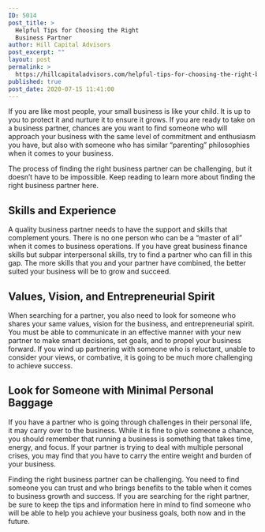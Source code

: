 ```yaml
---
ID: 5014
post_title: >
  Helpful Tips for Choosing the Right
  Business Partner
author: Hill Capital Advisors
post_excerpt: ""
layout: post
permalink: >
  https://hillcapitaladvisors.com/helpful-tips-for-choosing-the-right-business-partner/
published: true
post_date: 2020-07-15 11:41:00
---
```

<!-- wp:paragraph -->
<p>If you are like most people, your small business is like
your child. It is up to you to protect it and nurture it to ensure it grows. If
you are ready to take on a business partner, chances are you want to find
someone who will approach your business with the same level of commitment and
enthusiasm you have, but also with someone who has similar “parenting”
philosophies when it comes to your business.</p>
<!-- /wp:paragraph -->

<!-- wp:paragraph -->
<p>The process of finding the right business partner can be
challenging, but it doesn’t have to be impossible. Keep reading to learn more
about finding the right business partner here.</p>
<!-- /wp:paragraph -->

<!-- wp:heading -->
<h2><strong>Skills and Experience
</strong></h2>
<!-- /wp:heading -->

<!-- wp:paragraph -->
<p>A quality business partner needs to have the support and
skills that complement yours. There is no one person who can be a “master of
all” when it comes to business operations. If you have great business finance
skills but subpar interpersonal skills, try to find a partner who can fill in
this gap. The more skills that you and your partner have combined, the better
suited your business will be to grow and succeed.</p>
<!-- /wp:paragraph -->

<!-- wp:heading -->
<h2><strong>Values, Vision, and
Entrepreneurial Spirit</strong></h2>
<!-- /wp:heading -->

<!-- wp:paragraph -->
<p>When searching for a partner, you also need to look for
someone who shares your same values, vision for the business, and
entrepreneurial spirit. You must be able to communicate in an effective manner
with your new partner to make smart decisions, set goals, and to propel your
business forward. If you wind up partnering with someone who is reluctant,
unable to consider your views, or combative, it is going to be much more
challenging to achieve success.</p>
<!-- /wp:paragraph -->

<!-- wp:heading -->
<h2><strong>Look for Someone with
Minimal Personal Baggage </strong></h2>
<!-- /wp:heading -->

<!-- wp:paragraph -->
<p>If you have a partner who is going through challenges in
their personal life, it may carry over to the business. While it is fine to
give someone a chance, you should remember that running a business is something
that takes time, energy, and focus. If your partner is trying to deal with
multiple personal crises, you may find that you have to carry the entire weight
and burden of your business.</p>
<!-- /wp:paragraph -->

<!-- wp:paragraph -->
<p>Finding the right business partner can be challenging. You
need to find someone you can trust and who brings benefits to the table when it
comes to business growth and success. If you are searching for the right
partner, be sure to keep the tips and information here in mind to find someone
who will be able to help you achieve your business goals, both now and in the
future.</p>
<!-- /wp:paragraph -->
